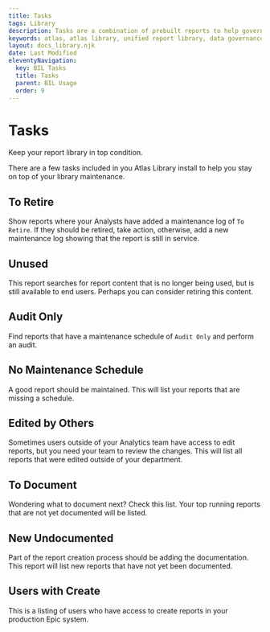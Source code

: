 ```yaml
---
title: Tasks
tags: Library
description: Tasks are a combination of prebuilt reports to help govern your report library. Quickly identify areas where attention is needed.
keywords: atlas, atlas library, unified report library, data governance, database, tasks, maintenance, todo
layout: docs_library.njk
date: Last Modified
eleventyNavigation:
  key: BIL Tasks
  title: Tasks
  parent: BIL Usage
  order: 9
---
```


# Tasks

<p class="subtitle pb-5">Keep your report library in top condition.</p>

There are a few tasks included in you Atlas Library install to help you stay on top of your library maintenance.

## To Retire

Show reports where your Analysts have added a maintenance log of `To Retire`. If they should be retired, take action, otherwise, add a new maintenance log showing that the report is still in service.

## Unused

This report searches for report content that is no longer being used, but is still available to end users. Perhaps you can consider retiring this content.

## Audit Only

Find reports that have a maintenance schedule of `Audit Only` and perform an audit.

## No Maintenance Schedule

A good report should be maintained. This will list your reports that are missing a schedule.

## Edited by Others

Sometimes users outside of your Analytics team have access to edit reports, but you need your team to review the changes. This will list all reports that were edited outside of your department.

## To Document

Wondering what to document next? Check this list. Your top running reports that are not yet documented will be listed.

## New Undocumented

Part of the report creation process should be adding the documentation. This report will list new reports that have not yet been documented.

## Users with Create

This is a listing of users who have access to create reports in your production Epic system.
